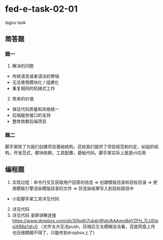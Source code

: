 # fed-e-task-02-01
lagou task

## 简答题
### 题一
1. 解决的问题
- 传统语言或者语法的弊端
- 无法使用模块化 / 组建化
- 重复相同的机械式工作
2. 带来的价值
- 保证代码质量和风格统一
- 后端服务接口的支持
- 整体依赖后端项目
### 题二
脚手架除了为我们创建项目基础结构，还给我们提供了项目规范和约定，如组织结构，开发范式，模块依赖，工具配置，基础代码。脚手架实际上就是cli应用


## 编程题
1. 实现过程：命令行交互获取用户回答的信息 => 创建模版目录和目标目录 => 使用模板引擎渲染模版目录的文件 => 将渲染结果写入到目标路径中
- 小型脚手架工具详见代码
2. 详见代码
3. 详见代码
录屏讲解连接 https://www.dropbox.com/sh/30lq4h7ub4n9fzk/AAAqrpBeYZFH_7LU5IqsiXR8a?dl=0 （文件太大无法push，压缩后又太模糊没法看，百度网盘上传也压缩模糊不得了，只能传到dropbox上了）